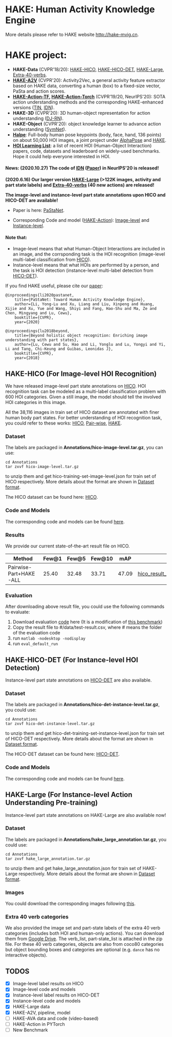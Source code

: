 # HAKE: Human Activity Knowledge Engine

More details please refer to HAKE website http://hake-mvig.cn.

# HAKE project:
- **HAKE-Data** (CVPR'18/20): [HAKE-HICO](https://github.com/DirtyHarryLYL/HAKE#hake-hico-for-image-level-hoi-recognition), [HAKE-HICO-DET](https://github.com/DirtyHarryLYL/HAKE#hake-hico-det-for-instance-level-hoi-detection), [HAKE-Large](https://github.com/DirtyHarryLYL/HAKE#hake-large-for-instance-level-action-understanding-pre-training), [Extra-40-verbs](https://github.com/DirtyHarryLYL/HAKE#extra-40-verb-categories).
- **[HAKE-A2V](https://github.com/DirtyHarryLYL/HAKE-Action-Torch/tree/Activity2Vec)** (CVPR'20): Activity2Vec, a general activity feature extractor based on HAKE data, converting a human (box) to a fixed-size vector, PaSta and action scores.
- **[HAKE-Action-TF](https://github.com/DirtyHarryLYL/HAKE-Action), [HAKE-Action-Torch](https://github.com/DirtyHarryLYL/HAKE-Action-Torch)** (CVPR'19/20, NeurIPS'20): SOTA action understanding methods and the corresponding HAKE-enhanced versions ([TIN](https://github.com/DirtyHarryLYL/Transferable-Interactiveness-Network), [IDN](https://github.com/DirtyHarryLYL/HAKE-Action-Torch/tree/IDN-(Integrating-Decomposing-Network))).
- **HAKE-3D** (CVPR'20): 3D human-object representation for action understanding ([DJ-RN](https://github.com/DirtyHarryLYL/DJ-RN)).
- **HAKE-Object** (CVPR'20): object knowledge learner to advance action understanding ([SymNet](https://github.com/DirtyHarryLYL/SymNet)).
- [**Halpe**](https://github.com/Fang-Haoshu/Halpe-FullBody): Full-body human pose keypoints (body, face, hand, 136 points) on about 50,000 HOI images, a joint project under [AlphaPose](https://github.com/MVIG-SJTU/AlphaPose) and [HAKE](http://hake-mvig.cn).
- [**HOI Learning List**](https://github.com/DirtyHarryLYL/HOI-Learning-List): a list of recent HOI (Human-Object Interaction) papers, code, datasets and leaderboard on widely-used benchmarks. Hope it could help everyone interested in HOI.

#### **News**: (2020.10.27) The code of [IDN](https://github.com/DirtyHarryLYL/HAKE-Action-Torch/tree/IDN-(Integrating-Decomposing-Network)) ([Paper](https://arxiv.org/abs/2010.16219)) in NeurIPS'20 is released!

**(2020.6.16) Our larger version [HAKE-Large](https://github.com/DirtyHarryLYL/HAKE#hake-large-for-instance-level-hoi-detection) (>122K images, activity and part state labels) and [Extra-40-verbs](https://github.com/DirtyHarryLYL/HAKE#extra-40-verb-categories) (40 new actions) are released!**

**The image-level and instance-level part state annotations upon HICO and HICO-DET are available!**

- Paper is here: [PaStaNet](https://arxiv.org/abs/2004.00945).

- Corresponding Code and model ([HAKE-Action](https://github.com/DirtyHarryLYL/HAKE-Action)): [Image-level](https://github.com/DirtyHarryLYL/HAKE-Action/tree/Image-level-HAKE-Action) and [Instance-level](https://github.com/DirtyHarryLYL/HAKE-Action/tree/Instance-level-HAKE-Action).

#### Note that: 
- Image-level means that what Human-Object Interactions are included in an image, and the corrsponding task is the HOI recognition (image-level multi-label classification from [HICO](http://www-personal.umich.edu/~ywchao/hico/)). 
- Instance-level means that what HOIs are performed by a person, and the task is HOI detection (instance-level multi-label detection from [HICO-DET](http://www-personal.umich.edu/~ywchao/publications/chao_wacv2018.pdf)).

If you find HAKE useful, please cite our [paper](https://arxiv.org/abs/2004.00945):

    @inproceedings{li2020pastanet,
        title={PaStaNet: Toward Human Activity Knowledge Engine},
        author={Li, Yong-Lu and Xu, Liang and Liu, Xinpeng and Huang, Xijie and Xu, Yue and Wang, Shiyi and Fang, Hao-Shu and Ma, Ze and Chen, Mingyang and Lu, Cewu},
        booktitle={CVPR},
        year={2020}
        
    @inproceedings{lu2018beyond,
        title={Beyond holistic object recognition: Enriching image understanding with part states},
        author={Lu, Cewu and Su, Hao and Li, Yonglu and Lu, Yongyi and Yi, Li and Tang, Chi-Keung and Guibas, Leonidas J},
        booktitle={CVPR},
        year={2018}

## HAKE-HICO (For Image-level HOI Recognition)

We have released image-level part state annotations on [HICO](http://www-personal.umich.edu/~ywchao/hico/). 
HOI recognition task can be modeled as a multi-label classification problem with 600 HOI categories. Given a still image, the model should tell the involved HOI categories in this image.

All the 38,116 images in train set of HICO dataset are annotated with finer human body part states. 
For better understanding of HOI recognition task, you could refer to these works: [HICO](http://www-personal.umich.edu/~ywchao/publications/chao_iccv2015.pdf), [Pair-wise](http://openaccess.thecvf.com/content_ECCV_2018/papers/Haoshu_Fang_Pairwise_Body-Part_Attention_ECCV_2018_paper.pdf), [HAKE](https://arxiv.org/abs/2004.00945.pdf).

### Dataset
The labels are packaged in **Annotations/hico-image-level.tar.gz**, you can use:

    cd Annotations
    tar zxvf hico-image-level.tar.gz

to unzip them and get hico-training-set-image-level.json for train set of HICO respectively. More details about the format are shown in [Dataset format](Annotations/README.md#image-level-partstate-for-hico).

The HICO dataset can be found here: [HICO](http://www-personal.umich.edu/~ywchao/hico/).

### Code and Models
The corresponding code and models can be found [here](https://github.com/DirtyHarryLYL/HAKE-Action/tree/Image-level-HAKE-Action).

### Results
We provide our current state-of-the-art result file on HICO.


| Method | Few@1 | Few@5 | Few@10 | mAP | result |
| --- | ------ | ------ | --- | --- | ---|
| Pairwise-Part+HAKE-ALL | 25.40 | 32.48 | 33.71 | 47.09 | [hico\_result\_pairwise\_hake\_all.csv](https://drive.google.com/file/d/1nWi44-UaMB0cnkdGoIN8dGi3cwsRcnVb/view?usp=sharing) |

### Evaluation
After downloading above result file, you could use the following commands to evaluate: 

1. Download evaluation [code](https://drive.google.com/drive/folders/1mvXAtCe0Yc7JUQXCu3D_wpWt7r048lGc?usp=sharing) here (It is a modification of [this benchmark](https://github.com/ywchao/hico_benchmark))
2. Copy the result file to #/data/test-result.csv, where # means the folder of the evaluation code
3. run `matlab -nodesktop -nodisplay`
4. run `eval_default_run`


## HAKE-HICO-DET (For Instance-level HOI Detection)

Instance-level part state annotations on [HICO-DET](http://www-personal.umich.edu/~ywchao/hico/) are also available.

### Dataset
The labels are packaged in **Annotations/hico-det-instance-level.tar.gz**, you could use:

    cd Annotations
    tar zxvf hico-det-instance-level.tar.gz

to unzip them and get hico-det-training-set-instance-level.json for train set of HICO-DET respectively. 
More details about the format are shown in [Dataset format](Annotations/README.md).

The HICO-DET dataset can be found here: [HICO-DET](http://www-personal.umich.edu/~ywchao/hico/).

### Code and Models
The corresponding code and models can be found [here](https://github.com/DirtyHarryLYL/HAKE-Action/tree/Instance-level-HAKE-Action).

## HAKE-Large (For Instance-level Action Understanding Pre-training)

Instance-level part state annotations on HAKE-Large are also available now!


### Dataset
The labels are packaged in **Annotations/hake\_large\_annotation.tar.gz**, you could use:

    cd Annotations
    tar zxvf hake_large_annotation.tar.gz

to unzip them and get hake\_large\_annotation.json for train set of HAKE-Large respectively. 
More details about the format are shown in [Dataset format](Annotations/README.md).

### Images
You could download the corresponding images following [this](https://github.com/DirtyHarryLYL/HAKE/tree/master/Images#download-images-for-hake).

### Extra 40 verb categories

We also provided the image set and part-state labels of the extra 40 verb categories (includes both HOI and human-only actions). You can download them from [Google Drive](https://drive.google.com/open?id=14K_4FfjviJNDVLJdGM96W2ZLN55dDb2-). The verb\_list, part-state\_list is attached in the zip file. For these 40 verb categories, objects are also from coco80 categories but object bounding boxes and categories are optional (e.g. `dance` has no interactive objects).


## TODOS
- [x] Image-level label results on HICO
- [x] Image-level code and models
- [x] Instance-level label results on HICO-DET
- [x] Instance-level code and models
- [x] HAKE-Large data
- [x] HAKE-A2V, pipeline, model
- [ ] HAKE-AVA data and code (video-based)
- [ ] HAKE-Action in PYTorch
- [ ] New Benchmark

